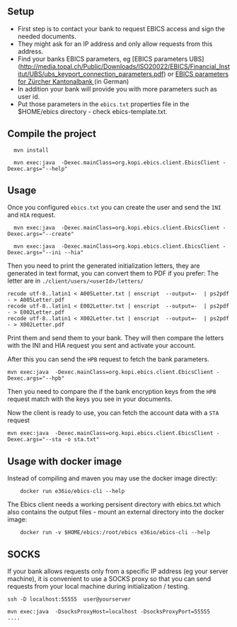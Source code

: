 ## Setup
- First step is to contact your bank to request EBICS access and sign the needed documents.
- They might ask for an IP address and only allow requests from this address.
- Find your banks EBICS parameters, eg [EBICS parameters UBS] (http://media.topal.ch/Public/Downloads/ISO20022/EBICS/Financial_Institut/UBS/ubs_keyport_connection_parameters.pdf) or  [EBICS parameters for Zürcher Kantonalbank ](https://www.zkb.ch/media/dok/efinance/ebics-verbindungsparameter.pdf) (in German) 
- In addition your bank will provide you with more parameters such as user id.
- Put those parameters in the `ebics.txt` properties file in the $HOME/ebics directory - check ebics-template.txt.

## Compile the project

      mvn install

      mvn exec:java  -Dexec.mainClass=org.kopi.ebics.client.EbicsClient -Dexec.args="--help"



## Usage

Once you configured `ebics.txt` you can create the user and send the `INI` and `HIA` request.

      mvn exec:java  -Dexec.mainClass=org.kopi.ebics.client.EbicsClient -Dexec.args="--create"

      mvn exec:java  -Dexec.mainClass=org.kopi.ebics.client.EbicsClient -Dexec.args="--ini --hia"

Then you need to print the generated initialization letters, they are generated in text format, you can convert them to PDF if you prefer:
The letter are in `./client/users/<userId>/letters/`

    recode utf-8..latin1 < A005Letter.txt | enscript  --output=-  | ps2pdf - > A005Letter.pdf
    recode utf-8..latin1 < E002Letter.txt | enscript  --output=-  | ps2pdf - > E002Letter.pdf
    recode utf-8..latin1 < X002Letter.txt | enscript  --output=-  | ps2pdf - > X002Letter.pdf

Print them and send them to your bank. They will then compare the letters with the INI and HIA request you sent and activate your account.

After this you can send the `HPB` request to fetch the bank parameters.

    mvn exec:java  -Dexec.mainClass=org.kopi.ebics.client.EbicsClient -Dexec.args="--hpb"

Then you need to compare the if the bank encryption keys from the `HPB` request match with the keys you see in your documents.

Now the client is ready to use, you can fetch the account data with a `STA` request

    mvn exec:java  -Dexec.mainClass=org.kopi.ebics.client.EbicsClient -Dexec.args="--sta -o sta.txt"


## Usage with docker image

Instead of compiling and maven you may use the docker image directly: 

        docker run e36io/ebics-cli --help

The Ebics client needs a working persisent directory with ebics.txt which also contains the output files - mount an external directory into the docker image: 

        docker run -v $HOME/ebics:/root/ebics e36io/ebics-cli --help


## SOCKS

If your bank allows requests only from a specific IP address (eg your server machine), it is convenient to use a SOCKS proxy so that you can send requests from your local machine during initialization / testing.

    ssh -D localhost:55555  user@yourserver

    mvn exec:java  -DsocksProxyHost=localhost -DsocksProxyPort=55555   .... 



